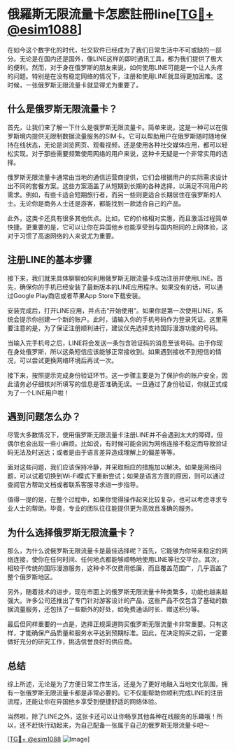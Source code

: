 # 俄羅斯无限流量卡怎麽註冊line[[TG💪+ @esim1088](https://t.me/s/esim1088)]

在如今这个数字化的时代，社交软件已经成为了我们日常生活中不可或缺的一部分。无论是在国内还是国外，像LINE这样的即时通讯工具，都为我们提供了极大的便利。然而，对于身在俄罗斯的朋友来说，如何使用LINE可能是一个让人头疼的问题。特别是在没有稳定网络的情况下，注册和使用LINE就显得更加困难。这时候，一张俄罗斯无限流量卡就显得尤为重要了。

## 什么是俄罗斯无限流量卡？

首先，让我们来了解一下什么是俄罗斯无限流量卡。简单来说，这是一种可以在俄罗斯境内提供无限制数据流量服务的SIM卡。它可以帮助用户在俄罗斯随时随地保持在线状态，无论是浏览网页、观看视频，还是使用各种社交媒体应用，都可以轻松实现。对于那些需要频繁使用网络的用户来说，这种卡无疑是一个非常实用的选择。

俄罗斯无限流量卡通常由当地的通信运营商提供，它们会根据用户的实际需求设计出不同的套餐方案。这些方案涵盖了从短期到长期的各种选择，以满足不同用户的需求。例如，有些卡适合短期旅行者，而另一些则更适合长期居住在俄罗斯的人士。无论你是商务人士还是游客，都能找到一款适合自己的产品。

此外，这类卡还具有很多其他优点。比如，它的价格相对实惠，而且激活过程简单快捷。更重要的是，它可以让你在异国他乡也能享受到与国内相同的上网体验，这对于习惯了高速网络的人来说尤为重要。

## 注册LINE的基本步骤

接下来，我们就来具体聊聊如何利用俄罗斯无限流量卡成功注册并使用LINE。首先，确保你的手机已经安装了最新版本的LINE应用程序。如果没有的话，可以通过Google Play商店或者苹果App Store下载安装。

安装完成后，打开LINE应用，并点击“开始使用”。如果你是第一次使用LINE，系统会提示你创建一个新的账户。此时，请输入你的手机号码作为登录凭证。这里需要注意的是，为了保证注册顺利进行，建议优先选择支持国际漫游功能的号码。

当输入完手机号之后，LINE将会发送一条包含验证码的消息至该号码。由于你现在身处俄罗斯，所以这条短信应该能够正常接收到。如果遇到接收不到短信的情况，可以尝试更换网络环境后再试一次。

接下来，按照提示完成身份验证环节。这一步骤主要是为了保护你的账户安全，因此请务必仔细核对所填写的信息是否准确无误。一旦通过了身份验证，你就正式成为了一个LINE用户啦！

## 遇到问题怎么办？

尽管大多数情况下，使用俄罗斯无限流量卡注册LINE并不会遇到太大的障碍，但偶尔也会出现一些小麻烦。比如说，有时候可能会因为网络连接不稳定而导致验证码无法及时送达；或者是由于语言差异造成理解上的偏差等等。

面对这些问题，我们应该保持冷静，并采取相应的措施加以解决。如果是网络问题，可以试着切换到Wi-Fi模式下重新尝试；如果是语言方面的原因，则可以通过查阅官方帮助文档或者联系客服寻求进一步指导。

值得一提的是，在整个过程中，如果你觉得操作起来比较复杂，也可以考虑寻求专业人士的帮助。毕竟，专业的团队往往能提供更为高效且准确的服务。

## 为什么选择俄罗斯无限流量卡？

那么，为什么说俄罗斯无限流量卡是最佳选择呢？首先，它能够为你带来稳定的网络连接，使你在任何时间、任何地点都能够顺畅地使用LINE等社交平台。其次，相较于传统的国际漫游服务，这种卡不仅费用低廉，而且覆盖范围广，几乎涵盖了整个俄罗斯地区。

另外，随着技术的进步，现在市面上的俄罗斯无限流量卡种类繁多，功能也越来越强大。许多公司还推出了专门针对游客设计的产品，这些产品不仅包含了基础的数据流量服务，还包括了一些额外的好处，如免费通话时长、赠送积分等。

最后但同样重要的一点是，选择正规渠道购买俄罗斯无限流量卡非常重要。只有这样，才能确保产品质量和服务水平达到预期标准。因此，在决定购买之前，一定要做好充分的研究工作，挑选信誉良好的供应商。

## 总结

综上所述，无论是为了方便日常工作生活，还是为了更好地融入当地文化氛围，拥有一张俄罗斯无限流量卡都是非常必要的。它不仅能帮助你顺利完成LINE的注册流程，还能让你在异国他乡享受到便捷舒适的网络体验。

当然啦，除了LINE之外，这张卡还可以让你畅享其他各种在线服务的乐趣哦！所以，还不赶快行动起来，为自己配备一张属于自己的俄罗斯无限流量卡吧～

[[TG💪+ @esim1088](https://t.me/s/esim1088) ![Image](https://i.postimg.cc/4NQfJmqS/Snipaste-2025-05-13-00-14-12.png)]